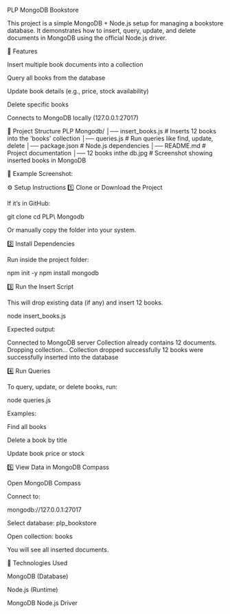 PLP MongoDB Bookstore

This project is a simple MongoDB + Node.js setup for managing a bookstore database. It demonstrates how to insert, query, update, and delete documents in MongoDB using the official Node.js driver.

🚀 Features

Insert multiple book documents into a collection

Query all books from the database

Update book details (e.g., price, stock availability)

Delete specific books

Connects to MongoDB locally (127.0.0.1:27017)

📂 Project Structure
PLP Mongodb/
│── insert_books.js   # Inserts 12 books into the 'books' collection
│── queries.js        # Run queries like find, update, delete
│── package.json      # Node.js dependencies
│── README.md         # Project documentation
│── 12 books inthe db.jpg   # Screenshot showing inserted books in MongoDB


📸 Example Screenshot:


⚙️ Setup Instructions
1️⃣ Clone or Download the Project

If it’s in GitHub:

git clone <your-repo-link>
cd PLP\ Mongodb


Or manually copy the folder into your system.

2️⃣ Install Dependencies

Run inside the project folder:

npm init -y
npm install mongodb

3️⃣ Run the Insert Script

This will drop existing data (if any) and insert 12 books.

node insert_books.js


Expected output:

Connected to MongoDB server
Collection already contains 12 documents. Dropping collection...
Collection dropped successfully
12 books were successfully inserted into the database

4️⃣ Run Queries

To query, update, or delete books, run:

node queries.js


Examples:

Find all books

Delete a book by title

Update book price or stock

5️⃣ View Data in MongoDB Compass

Open MongoDB Compass

Connect to:

mongodb://127.0.0.1:27017


Select database: plp_bookstore

Open collection: books

You will see all inserted documents.

📖 Technologies Used

MongoDB (Database)

Node.js (Runtime)

MongoDB Node.js Driver
